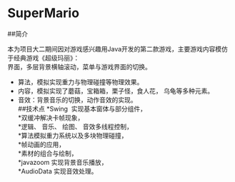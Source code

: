 # SuperMario
##简介

本为项目大二期间因对游戏感兴趣用Java开发的第二款游戏，主要游戏内容模仿于经典游戏《超级玛丽》：<br>
界面，多层背景横轴滚动，菜单与游戏界面的切换。<br>
* 算法，模拟实现重力与物理碰撞等物理效果。<br>
*  内容，模拟实现了蘑菇，宝箱箱，栗子怪，食人花， 乌龟等多种元素。<br>
*   音效：背景音乐的切换，动作音效的实现。<br>
##技术点
  *Swing  实现基本窗体与部分组件，<br>
  *双缓冲解决卡帧现象，<br>
  *逻辑、 音乐、 绘图、 音效多线程控制，<br>
  *算法模拟重力系统以及多块物理碰撞，<br>
  *帧动画的应用，<br>
  *素材的组合与绘制，<br>
  *javazoom 实现背景音乐播放，<br>
  *AudioData 实现音效处理。<br>
